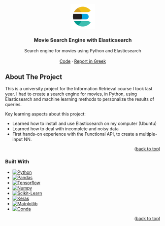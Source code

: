 <!--# Search-Engine-with-Elasticsearch
Search engine for movies using python and Elasticsearch.

Created a search engine for movies using Elasticsearch. Personalized the result list using machine learning methods.
-->

<a name="readme-top"></a>
<!-- PROJECT LOGO -->
<br />
<div align="center">
  <a href="https://www.elastic.co/">
    <img src="elastic.svg" alt="Logo" width="80" height="80">
  </a>

  <h3 align="center">Movie Search Engine with Elasticsearch</h3>

  <p align="center">
    Search engine for movies using Python and Elasticsearch
    <br />
    <br />
    <a href="https://github.com/athi-fus/Search-Engine-with-Elasticsearch/blob/main/all_code_1059623_Athina_Fouseki.py">Code</a>
    ·
    <a href="https://github.com/athi-fus/Search-Engine-with-Elasticsearch/blob/main/IR_project_anafora.pdf">Report in Greek</a>
  </p>
</div>

<!-- ABOUT THE PROJECT -->
## About The Project
This is a university project for the Information Retrieval course I took last year. I had to create a search engine for movies, in Python, using Elasticsearch and machine learning methods to personalize the results of queries.

Key learning aspects about this project:
* Learned how to install and use Elasticsearch on my computer (Ubuntu)
* Learned how to deal with incomplete and noisy data
* First hands-on experience with the Functional API, to create a multiple-input NN.


<p align="right">(<a href="#readme-top">back to top</a>)</p>


### Built With

* [![Python][Python]][Python-url]
* [![Pandas][Pandas]][Pandas-url]
* [![Tensorflow][Tensorflow]][Tensorflow-url]
* [![Numpy][Numpy]][Numpy-url]
* [![Scikit-Learn][Scikit-Learn]][Scikit-Learn-url]
* [![Keras][Keras]][Keras-url]
* [![Matplotlib][Matplotlib]][Matplotlib-url]
* [![Conda][Conda]][Conda-url]

<p align="right">(<a href="#readme-top">back to top</a>)</p>

<!-- MARKDOWN LINKS & IMAGES -->
<!-- https://www.markdownguide.org/basic-syntax/#reference-style-links -->
[linkedin-shield]: https://img.shields.io/badge/-LinkedIn-black.svg?style=for-the-badge&logo=linkedin&colorB=555
[linkedin-url]:  www.linkedin.com/in/athina-fouseki

[Python]:https://img.shields.io/badge/python-3670A0?style=for-the-badge&logo=python&logoColor=ffdd54
[Python-url]: https://www.python.org/
[Pandas]: https://img.shields.io/badge/pandas-%23150458.svg?style=for-the-badge&logo=pandas&logoColor=white
[Pandas-url]: https://pandas.pydata.org/
[Tensorflow]: https://img.shields.io/badge/TensorFlow-%23FF6F00.svg?style=for-the-badge&logo=TensorFlow&logoColor=white
[Tensorflow-url]: https://www.tensorflow.org/
[Numpy]: https://img.shields.io/badge/numpy-%23013243.svg?style=for-the-badge&logo=numpy&logoColor=white
[Numpy-url]: https://numpy.org/
[Scikit-Learn]: https://img.shields.io/badge/scikit--learn-%23F7931E.svg?style=for-the-badge&logo=scikit-learn&logoColor=white
[Scikit-Learn-url]: https://scikit-learn.org/stable/
[Keras]: https://img.shields.io/badge/Keras-%23D00000.svg?style=for-the-badge&logo=Keras&logoColor=white
[Keras-url]: https://keras.io/
[Matplotlib]: https://img.shields.io/badge/Matplotlib-%23ffffff.svg?style=for-the-badge&logo=Matplotlib&logoColor=black
[Matplotlib-url]: https://matplotlib.org/
[Conda]: https://img.shields.io/badge/Anaconda-%2344A833.svg?style=for-the-badge&logo=anaconda&logoColor=white
[Conda-url]: https://docs.conda.io/en/latest/


